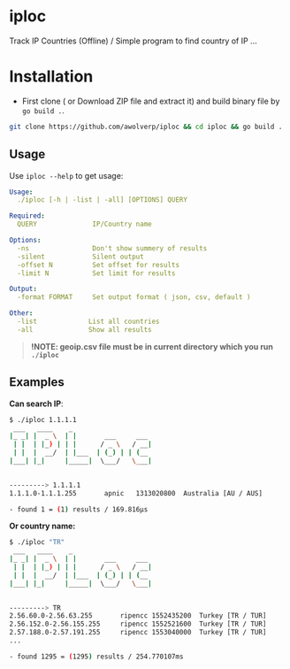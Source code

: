 # iploc
Track IP Countries (Offline) / Simple program to find country of IP ...

# Installation
- First clone ( or Download ZIP file and extract it) and build binary file by `go build .`.

```bash
git clone https://github.com/awolverp/iploc && cd iploc && go build .
```

## Usage
Use `iploc --help` to get usage:
```yaml
Usage:
  ./iploc [-h | -list | -all] [OPTIONS] QUERY

Required:
  QUERY              IP/Country name

Options:
  -ns                Don't show summery of results
  -silent            Silent output
  -offset N          Set offset for results
  -limit N           Set limit for results

Output:
  -format FORMAT     Set output format ( json, csv, default )

Other:
  -list             List all countries
  -all              Show all results
```

> **!NOTE: geoip.csv file must be in current directory which you run `./iploc`**

## Examples
**Can search IP**:
```bash
$ ./iploc 1.1.1.1
 ___   ____    _ 
|_ _| |  _ \  | |       ___     ___ 
 | |  | |_) | | |      / _ \   / __|
 | |  |  __/  | |___  | (_) | | (__ 
|___| |_|     |_____|  \___/   \___|
 

---------> 1.1.1.1
1.1.1.0-1.1.1.255		apnic	1313020800	Australia [AU / AUS]

- found 1 = (1) results / 169.816µs
```
**Or country name:**
```bash
$ ./iploc "TR"
 ___   ____    _ 
|_ _| |  _ \  | |       ___     ___ 
 | |  | |_) | | |      / _ \   / __|
 | |  |  __/  | |___  | (_) | | (__ 
|___| |_|     |_____|  \___/   \___|
 

---------> TR
2.56.60.0-2.56.63.255		ripencc	1552435200	Turkey [TR / TUR]
2.56.152.0-2.56.155.255		ripencc	1552521600	Turkey [TR / TUR]
2.57.188.0-2.57.191.255		ripencc	1553040000	Turkey [TR / TUR]
...

- found 1295 = (1295) results / 254.770107ms
```
